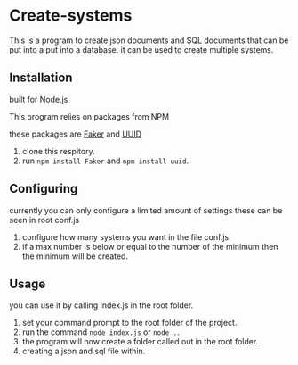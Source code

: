 # Create-systems

This is a program to create json documents and SQL documents that can be put into a put into a database.
it can be used to create multiple systems.

## Installation

built for Node.js

This program relies on packages from NPM

these packages are [Faker](https://github.com/marak/Faker.js/) and [UUID](https://github.com/kelektiv/node-uuid)

1. clone this respitory.
1. run `npm install Faker` and `npm install uuid`.

## Configuring

currently you can only configure a limited amount of settings these can be seen in root conf.js

1. configure how many systems you want in the file conf.js
1. if a max number is below or equal to the number of the minimum then the minimum will be created.

## Usage

you can use it by calling Index.js in the root folder.

1. set your command prompt to the root folder of the project.
1. run the command `node index.js` or `node .`.
1. the program will now create a folder called out in the root folder.
1. creating a json and sql file within.
